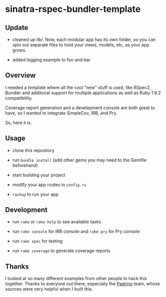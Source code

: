 # sinatra-rspec-bundler-template

## Update

- cleaned up lib/. Now, each modular app has its own folder, so you can spin out separate files to hold your views, models, etc, as your app grows.

- added logging example to foo and bar

## Overview

I needed a template where all the cool "new" stuff is used, like RSpec2, Bundler and additonal support for multiple applications as well as Ruby 1.9.2 compatibility.

Coverage report generation and a development console are both great to have, so I wanted to integrate SimpleCov, IRB, and Pry.

So, here it is.

## Usage

- clone this repository

- run `bundle install` (add other gems you may need to the Gemfile beforehand)

- start building your project

- modify your app routes in `config.ru`

- `rackup` to run your app

## Development

- run `rake` or `rake help` to see available tasks

- run `rake console` for IRB console and `rake pry` for Pry console

- run `rake spec` for testing

- run `rake coverage` to generate coverage reports

## Thanks

I looked at so many different examples from other people to hack this together.
Thanks to everyone out there, especially the [Padrino](http://www.padrinorb.com) team, whose sources were very helpful when I built this.
